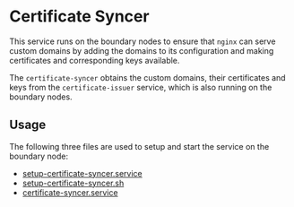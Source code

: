 # Certificate Syncer

This service runs on the boundary nodes to ensure that `nginx` can serve custom domains
by adding the domains to its configuration and making certificates and corresponding keys
available.

The `certificate-syncer` obtains the custom domains, their certificates and keys
from the `certificate-issuer` service, which is also running on the boundary nodes.

## Usage

The following three files are used to setup and start the service on the boundary node:

* [setup-certificate-syncer.service](../../../ic-os/boundary-guestos/rootfs/etc/systemd/system/setup-certificate-syncer.service)
* [setup-certificate-syncer.sh](../../../ic-os/boundary-guestos/rootfs/opt/ic/bin/setup-certificate-syncer.sh)
* [certificate-syncer.service](../../../ic-os/boundary-guestos/rootfs/etc/systemd/system/certificate-syncer.service)
